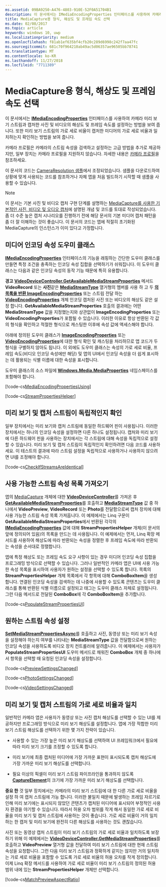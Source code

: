 ```yaml
---
ms.assetid: 09BA9250-A476-4803-910E-52F0A51704B1
description: 이 문서에서는 IMediaEncodingProperties 인터페이스를 사용하여 카메라 미리 보기 스트림과 캡처한 사진 및 동영상의 해상도 및 프레임 속도를 설정하는 방법을 보여 줍니다.
title: MediaCapture용 형식, 해상도 및 프레임 속도 선택
ms.date: 02/08/2017
ms.topic: article
keywords: windows 10, uwp
ms.localizationpriority: medium
ms.openlocfilehash: f81ab1ef635bf4cfb20c289d6998c242f7aa47fc
ms.sourcegitcommit: 681c70f964210ab49ac5d06357ae96505bb78741
ms.translationtype: MT
ms.contentlocale: ko-KR
ms.lasthandoff: 11/27/2018
ms.locfileid: "7711389"
---
```

# <a name="set-format-resolution-and-frame-rate-for-mediacapture"></a>MediaCapture용 형식, 해상도 및 프레임 속도 선택



이 문서에서는 [**IMediaEncodingProperties**](https://msdn.microsoft.com/library/windows/apps/hh701011) 인터페이스를 사용하여 카메라 미리 보기 스트림과 캡처한 사진 및 비디오의 해상도 및 프레임 속도를 설정하는 방법을 보여 줍니다. 또한 미리 보기 스트림의 가로 세로 비율이 캡처한 미디어의 가로 세로 비율과 일치하는지 확인하는 방법을 보여 줍니다.

카메라 프로필은 카메라의 스트림 속성을 검색하고 설정하는 고급 방법을 추가로 제공하지만, 일부 장치는 카메라 프로필을 지원하지 않습니다. 자세한 내용은 [카메라 프로필](camera-profiles.md)을 참조하세요.

이 문서의 코드는 [CameraResolution 샘플](http://go.microsoft.com/fwlink/p/?LinkId=624252&clcid=0x409)에서 조정되었습니다. 샘플을 다운로드하여 상황에 맞게 사용되는 코드를 참조하거나 자체 앱을 처음 빌드하기 시작할 때 샘플을 사용할 수 있습니다.

> [!NOTE] 
> 이 문서는 기본 사진 및 비디오 캡처 구현 단계를 설명하는 [MediaCapture를 사용한 기본적인 사진, 비디오 및 오디오 캡처](basic-photo-video-and-audio-capture-with-MediaCapture.md)에 설명된 개념 및 코드를 토대로 작성되었습니다. 좀 더 수준 높은 캡처 시나리오를 진행하기 전에 해당 문서의 기본 미디어 캡처 패턴을 좀 더 잘 이해하는 것이 좋습니다. 이 문서의 코드는 앱에 적절히 초기화된 MediaCapture의 인스턴스가 이미 있다고 가정합니다.

## <a name="a-media-encoding-properties-helper-class"></a>미디어 인코딩 속성 도우미 클래스

[**IMediaEncodingProperties**](https://msdn.microsoft.com/library/windows/apps/hh701011) 인터페이스의 기능을 래핑하는 간단한 도우미 클래스를 만들면 특정 조건을 충족하는 인코딩 속성 집합을 선택하기가 쉬워집니다. 이 도우미 클래스는 다음과 같은 인코딩 속성의 동작 기능 때문에 특히 유용합니다.

**경고**  [**VideoDeviceController.GetAvailableMediaStreamProperties**](https://msdn.microsoft.com/library/windows/apps/br211994) 메서드 **VideoRecord** 또는 **사진**같은 [**MediaStreamType**](https://msdn.microsoft.com/library/windows/apps/br226640) 열거형의 멤버를 사용 하 고 두 [**의 목록을 반환 ImageEncodingProperties**](https://msdn.microsoft.com/library/windows/apps/hh700993) 또는 스트림 전달 하는 [**VideoEncodingProperties**](https://msdn.microsoft.com/library/windows/apps/hh701217) 개체 인코딩 캡처된 사진 또는 비디오의 해상도 같은 설정 합니다. **GetAvailableMediaStreamProperties** 호출의 결과에는 어떤 **MediaStreamType** 값을 지정했는지와 상관없이 **ImageEncodingProperties** 또는 **VideoEncodingProperties**가 포함될 수 있습니다. 이러한 이유로 항상 반환된 각 값의 형식을 확인하고 적절한 형식으로 캐스팅한 이후에 속성 값에 액세스해야 합니다.

아래에 정의된 도우미 클래스가 [**ImageEncodingProperties**](https://msdn.microsoft.com/library/windows/apps/hh700993) 또는 [**VideoEncodingProperties**](https://msdn.microsoft.com/library/windows/apps/hh701217)에 대한 형식 확인 및 캐스팅을 처리하므로 앱 코드가 두 형식을 구별하지 않아도 됩니다. 이 외에도 도우미 클래스는 속성의 가로 세로 비율, 프레임 속도(비디오 인코딩 속성에만 해당) 및 앱의 UI에서 인코딩 속성을 더 쉽게 표시하는 데 활용되는 식별 이름에 대한 속성을 표시합니다.

도우미 클래스의 소스 파일에 [**Windows.Media.MediaProperties**](https://msdn.microsoft.com/library/windows/apps/hh701296) 네임스페이스를 포함해야 합니다.

[!code-cs[MediaEncodingPropertiesUsing](./code/BasicMediaCaptureWin10/cs/MainPage.xaml.cs#SnippetMediaEncodingPropertiesUsing)]

[!code-cs[StreamPropertiesHelper](./code/BasicMediaCaptureWin10/cs/StreamPropertiesHelper.cs#SnippetStreamPropertiesHelper)]

## <a name="determine-if-the-preview-and-capture-streams-are-independent"></a>미리 보기 및 캡처 스트림이 독립적인지 확인

일부 장치에서는 미리 보기와 캡처 스트림에 동일한 하드웨어 핀이 사용됩니다. 이러한 장치에서는 하나의 인코딩 속성을 설정하면 다른 하나도 설정됩니다. 캡처와 미리 보기에 다른 하드웨어 핀을 사용하는 장치에서는 각 스트림에 대해 속성을 독립적으로 설정할 수 있습니다. 미리 보기 및 캡처 스트림이 독립적인지 확인하려면 다음 코드를 사용하세요. 이 테스트의 결과에 따라 스트림 설정을 독립적으로 사용하거나 사용하지 않으려면 UI를 조정해야 합니다.

[!code-cs[CheckIfStreamsAreIdentical](./code/BasicMediaCaptureWin10/cs/MainPage.xaml.cs#SnippetCheckIfStreamsAreIdentical)]

## <a name="get-a-list-of-available-stream-properties"></a>사용 가능한 스트림 속성 목록 가져오기

앱의 [MediaCapture](https://msdn.microsoft.com/library/windows/apps/br226825) 개체에 대한 [**VideoDeviceController**](capture-photos-and-video-with-mediacapture.md)를 가져온 후 [**GetAvailableMediaStreamProperties**](https://msdn.microsoft.com/library/windows/apps/br211994)를 호출하고 [**MediaStreamType**](https://msdn.microsoft.com/library/windows/apps/br226640) 값 중 하나에서 **VideoPreview**, **VideoRecord** 또는 **Photo**를 전달함으로써 캡처 장치에 대해 사용 가능한 스트림 속성 목록 가져옵니다. 이 예제에서는 Linq 구문이 **GetAvailableMediaStreamProperties**에서 반환된 각각의 [**IMediaEncodingProperties**](https://msdn.microsoft.com/library/windows/apps/hh701011) 값에 대해 **StreamPropertiesHelper** 개체(이 문서의 앞에 정의되어 있음)의 목록을 만드는 데 사용됩니다. 이 예제에서는 먼저, Linq 확장 메서드를 사용하여 해상도에 따라 반환되는 속성을 정렬한 후 프레임 속도에 따라 반환되는 속성을 순서대로 정렬합니다.

앱에 특정 해상도 또는 프레임 속도 요구 사항이 있는 경우 미디어 인코딩 속성 집합을 프로그래밍 방식으로 선택할 수 있습니다. 그러나 일반적인 카메라 앱은 UI에 사용 가능한 속성 목록을 표시하여 사용자가 원하는 설정을 선택할 수 있도록 합니다. 목록의 **StreamPropertiesHelper** 개체 목록에서 각 항목에 대해 **ComboBoxItem**을 생성합니다. 연결된 인코딩 속성을 검색하는 데 나중에 사용할 수 있도록 콘텐츠는 도우미 클래스를 통해 반환된 식별 이름으로 설정되고 태그는 도우미 클래스 자체로 설정됩니다. 그런 다음 메서드로 전달된 **ComboBox**에 각 **ComboBoxItem**을 추가합니다.

[!code-cs[PopulateStreamPropertiesUI](./code/BasicMediaCaptureWin10/cs/MainPage.xaml.cs#SnippetPopulateStreamPropertiesUI)]

## <a name="set-the-desired-stream-properties"></a>원하는 스트림 속성 설정

[**SetMediaStreamPropertiesAsync**](https://msdn.microsoft.com/library/windows/apps/hh700895)를 호출하고 사진, 동영상 또는 미리 보기 속성을 설정해야 하는지 여부를 나타내는 **MediaStreamType** 값을 전달함으로써 원하는 인코딩 속성을 사용하도록 비디오 장치 컨트롤러에 알려줍니다. 이 예제에서는 사용자가 **PopulateStreamPropertiesUI** 도우미 메서드로 채워진 **ComboBox** 개체 중 하나에서 항목을 선택할 때 요청된 인코딩 속성을 설정합니다.

[!code-cs[PreviewSettingsChanged](./code/BasicMediaCaptureWin10/cs/MainPage.xaml.cs#SnippetPreviewSettingsChanged)]

[!code-cs[PhotoSettingsChanged](./code/BasicMediaCaptureWin10/cs/MainPage.xaml.cs#SnippetPhotoSettingsChanged)]

[!code-cs[VideoSettingsChanged](./code/BasicMediaCaptureWin10/cs/MainPage.xaml.cs#SnippetVideoSettingsChanged)]

## <a name="match-the-aspect-ratio-of-the-preview-and-capture-streams"></a>미리 보기 및 캡처 스트림의 가로 세로 비율과 일치

일반적인 카메라 앱은 사용자가 동영상 또는 사진 캡처 해상도를 선택할 수 있는 UI를 제공하지만 프로그래밍 방식으로 미리 보기 해상도를 설정합니다. 앱에 가장 적합한 미리 보기 스트림 해상도를 선택하기 위한 몇 가지 전략이 있습니다.

-   사용할 수 있는 가장 높은 미리 보기 해상도를 선택하여 UI 프레임워크에서 필요에 따라 미리 보기 크기를 조정할 수 있도록 합니다.

-   미리 보기에 최종 캡처된 미디어에 가장 가까운 표현이 표시되도록 캡처 해상도에 가장 가까운 미리 보기 해상도를 선택합니다.

-   필요 이상의 픽셀이 미리 보기 스트림 파이프라인을 통과하지 않도록 [**CaptureElement**](https://msdn.microsoft.com/library/windows/apps/br209278)의 크기에 가장 가까운 미리 보기 해상도를 선택합니다.

**중요 한**  것 일부 장치에서는 카메라의 미리 보기 스트림에 대 한 다른 가로 세로 비율을 설정 하 여 캡처 스트림에 가능 합니다. 이러한 불일치 때문에 발생하는 프레임 자르기로 인해 미리 보기에는 표시되지 않았던 콘텐츠가 캡처된 미디어에 표시되어 부정적인 사용자 환경을 야기할 수 있습니다. 따라서 허용 오차 범위를 작게 해서 동일한 가로 세로 비율을 미리 보기 및 캡처 스트림에 사용하는 것이 좋습니다. 가로 세로 비율이 거의 일치하는 한 캡처 및 미리 보기에 완전히 다른 해상도를 사용하는 것도 괜찮습니다.


사진 또는 동영상 캡처 스트림이 미리 보기 스트림의 가로 세로 비율과 일치하도록 보장하기 위해 이 예제에서는 [**VideoDeviceController.GetMediaStreamProperties**](https://msdn.microsoft.com/library/windows/apps/br211995)를 호출하고 **VideoPreview** 열거형 값을 전달하여 미리 보기 스트림에 대한 현재 스트림 속성을 요청합니다. 그런 다음 미리 보기 스트림과 정확하게 같지는 않지만 거의 일치하는 가로 세로 비율을 포함할 수 있도록 가로 세로 비율의 허용 오차를 작게 정의합니다. 이제 Linq 확장 메서드를 사용하여 가로 세로 비율이 미리 보기 스트림의 정의된 허용 범위 내에 있는 **StreamPropertiesHelper** 개체만 선택합니다.

[!code-cs[MatchPreviewAspectRatio](./code/BasicMediaCaptureWin10/cs/MainPage.xaml.cs#SnippetMatchPreviewAspectRatio)]

 

 





